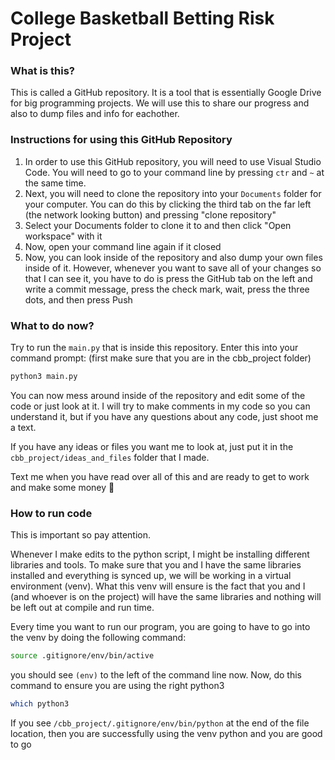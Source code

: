 # College Basketball Betting Risk Project

### What is this?
This is called a GitHub repository. It is a tool that is essentially Google Drive for big programming projects. We will use this to share our progress and also to dump files and info for eachother. 

### Instructions for using this GitHub Repository
1) In order to use this GitHub repository, you will need to use Visual Studio Code. You will need to go to your command line by pressing `ctr` and `~` at the same time. 
2) Next, you will need to clone the repository into your `Documents` folder for your computer. You can do this by clicking the third tab on the far left (the network looking button) and pressing "clone repository"
3) Select your Documents folder to clone it to and then click "Open workspace" with it
4) Now, open your command line again if it closed
5) Now, you can look inside of the repository and also dump your own files inside of it. However, whenever you want to save all of your changes so that I can see it, you have to do is press the GitHub tab on the left and write a commit message, press the check mark, wait, press the three dots, and then press Push 


### What to do now?
Try to run the `main.py` that is inside this repository. Enter this into your command prompt: (first make sure that you are in the cbb_project folder)
```sh
python3 main.py
```
You can now mess around inside of the repository and edit some of the code or just look at it. I will try to make comments in my code so you can understand it, but if you have any questions about any code, just shoot me a text. 

If you have any ideas or files you want me to look at, just put it in the `cbb_project/ideas_and_files` folder that I made. 

Text me when you have read over all of this and are ready to get to work and make some money 🤑


### How to run code
This is important so pay attention.

Whenever I make edits to the python script, I might be installing different libraries and tools. To make sure that you and I have the same libraries installed and everything is synced up, we will be working in a virtual environment (venv). What this venv will ensure is the fact that you and I (and whoever is on the project) will have the same libraries and nothing will be left out at compile and run time. 

Every time you want to run our program, you are going to have to go into the venv by doing the following command: 
```sh
source .gitignore/env/bin/active
```
you should see `(env)` to the left of the command line now. Now, do this command to ensure you are using the right python3
```sh
which python3
```
If you see `/cbb_project/.gitignore/env/bin/python` at the end of the file location, then you are successfully using the venv python and you are good to go
